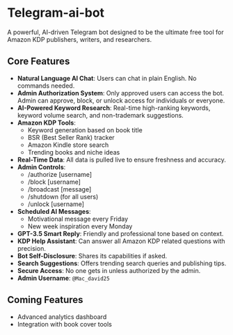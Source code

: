 # Telegram-ai-bot

A powerful, AI-driven Telegram bot designed to be the ultimate free tool for Amazon KDP publishers, writers, and researchers.

## Core Features

- **Natural Language AI Chat**: Users can chat in plain English. No commands needed.
- **Admin Authorization System**: Only approved users can access the bot. Admin can approve, block, or unlock access for individuals or everyone.
- **AI-Powered Keyword Research**: Real-time high-ranking keywords, keyword volume search, and non-trademark suggestions.
- **Amazon KDP Tools**:
  - Keyword generation based on book title
  - BSR (Best Seller Rank) tracker
  - Amazon Kindle store search
  - Trending books and niche ideas
- **Real-Time Data**: All data is pulled live to ensure freshness and accuracy.
- **Admin Controls**:
  - /authorize [username]
  - /block [username]
  - /broadcast [message]
  - /shutdown (for all users)
  - /unlock [username]
- **Scheduled AI Messages**:
  - Motivational message every Friday
  - New week inspiration every Monday
- **GPT-3.5 Smart Reply**: Friendly and professional tone based on context.
- **KDP Help Assistant**: Can answer all Amazon KDP related questions with precision.
- **Bot Self-Disclosure**: Shares its capabilities if asked.
- **Search Suggestions**: Offers trending search queries and publishing tips.
- **Secure Access**: No one gets in unless authorized by the admin.
- **Admin Username**: `@Mac_david25`

## Coming Features

- Advanced analytics dashboard
- Integration with book cover tools

